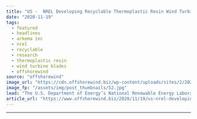 ```yaml
---
title: "US -  NREL Developing Recyclable Thermoplastic Resin Wind Turbine Blade"
date: "2020-11-19"
tags: 
  - featured
  - headlines
  - arkema inc
  - nrel
  - recyclable
  - research
  - thermoplastic resin
  - wind turbine blades
  - offshorewind
source: "offshorewind"
image_url: "https://cdn.offshorewind.biz/wp-content/uploads/sites/2/2020/11/19111620/NREL_thermoplastic-resin-blade_cropped.jpg"
image_fp: "/assets/img/post_thumbnails/52.jpg"
lead: "The U.S. Department of Energy’s National Renewable Energy Laboratory (NREL) has manufactured a wind"
article_url: "https://www.offshorewind.biz/2020/11/19/us-nrel-developing-recyclable-thermoplastic-resin-wind-turbine-blade/"
---
```


---
